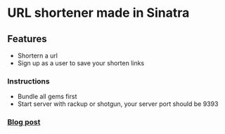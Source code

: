 <h1>URL shortener made in Sinatra</h1>
<h2>Features</h2>
<ul>
	<li>Shortern a url</li>
	<li>Sign up as a user to save your shorten links</li>
</ul>
<h3>Instructions</h3>
<ul>
	<li>Bundle all gems first</li>
	<li>Start server with rackup or shotgun, your server port should be 9393</li>
</ul>

<h3><a href="#">Blog post</a></h3>
